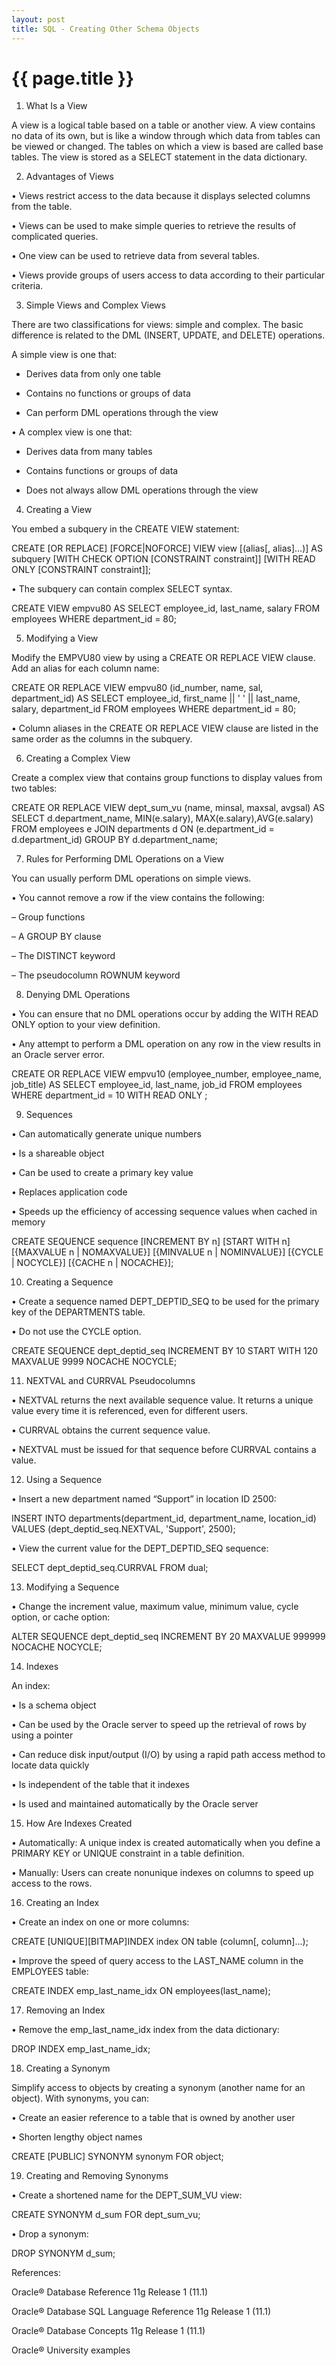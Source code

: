 ```yaml
---
layout: post
title: SQL - Creating Other Schema Objects
---
```


{{ page.title }}
================

1) What Is a View

A view is a logical table based on a table or another view. A view contains no data of its own, but is like a window through which data from tables can be viewed or changed. The tables on which a view is based are called base tables. The view is stored as a SELECT statement in the data dictionary.

2) Advantages of Views

• Views restrict access to the data because it displays selected columns from the table.

• Views can be used to make simple queries to retrieve the results of complicated queries.

• One view can be used to retrieve data from several tables.

• Views provide groups of users access to data according to their particular criteria.

3) Simple Views and Complex Views

There are two classifications for views: simple and complex. The basic difference is related to the DML (INSERT, UPDATE, and DELETE) operations.

A simple view is one that:

- Derives data from only one table

- Contains no functions or groups of data

- Can perform DML operations through the view

• A complex view is one that:

- Derives data from many tables

- Contains functions or groups of data

- Does not always allow DML operations through the view

4) Creating a View

You embed a subquery in the CREATE VIEW statement:

CREATE [OR REPLACE] [FORCE|NOFORCE] VIEW view [(alias[, alias]...)]
AS subquery
[WITH CHECK OPTION [CONSTRAINT constraint]]
[WITH READ ONLY [CONSTRAINT constraint]];

• The subquery can contain complex SELECT syntax.

CREATE VIEW empvu80
AS SELECT employee_id, last_name, salary
FROM employees
WHERE department_id = 80;

5) Modifying a View

Modify the EMPVU80 view by using a CREATE OR REPLACE VIEW clause. Add an alias for each column name:

CREATE OR REPLACE VIEW empvu80
(id_number, name, sal, department_id)
AS SELECT employee_id, first_name || ' '
|| last_name, salary, department_id
FROM employees
WHERE department_id = 80;

• Column aliases in the CREATE OR REPLACE VIEW clause are listed in the same order as the columns in the subquery.

6) Creating a Complex View

Create a complex view that contains group functions to display values from two tables:

CREATE OR REPLACE VIEW dept_sum_vu
(name, minsal, maxsal, avgsal)
AS SELECT d.department_name, MIN(e.salary),
MAX(e.salary),AVG(e.salary)
FROM employees e JOIN departments d
ON (e.department_id = d.department_id)
GROUP BY d.department_name;

7) Rules for Performing DML Operations on a View

You can usually perform DML operations on simple views.

• You cannot remove a row if the view contains the following:

– Group functions

– A GROUP BY clause

– The DISTINCT keyword

– The pseudocolumn ROWNUM keyword

8) Denying DML Operations

• You can ensure that no DML operations occur by adding the WITH READ ONLY option to your view definition.

• Any attempt to perform a DML operation on any row in the view results in an Oracle server error.

CREATE OR REPLACE VIEW empvu10
(employee_number, employee_name, job_title)
AS SELECT employee_id, last_name, job_id
FROM employees
WHERE department_id = 10
WITH READ ONLY ;

9) Sequences

• Can automatically generate unique numbers

• Is a shareable object

• Can be used to create a primary key value

• Replaces application code

• Speeds up the efficiency of accessing sequence values when cached in memory

CREATE SEQUENCE sequence
[INCREMENT BY n]
[START WITH n]
[{MAXVALUE n | NOMAXVALUE}]
[{MINVALUE n | NOMINVALUE}]
[{CYCLE | NOCYCLE}]
[{CACHE n | NOCACHE}];

10) Creating a Sequence

• Create a sequence named DEPT_DEPTID_SEQ to be used for the primary key of the DEPARTMENTS table.

• Do not use the CYCLE option.

CREATE SEQUENCE dept_deptid_seq
INCREMENT BY 10
START WITH 120
MAXVALUE 9999
NOCACHE
NOCYCLE;

11) NEXTVAL and CURRVAL Pseudocolumns

• NEXTVAL returns the next available sequence value. It returns a unique value every time it is referenced, even for different users.

• CURRVAL obtains the current sequence value.

• NEXTVAL must be issued for that sequence before CURRVAL contains a value.

12) Using a Sequence

• Insert a new department named “Support” in location ID 2500:

INSERT INTO departments(department_id,
department_name, location_id)
VALUES (dept_deptid_seq.NEXTVAL,
'Support', 2500);

• View the current value for the DEPT_DEPTID_SEQ sequence:

SELECT dept_deptid_seq.CURRVAL FROM dual;

13) Modifying a Sequence

• Change the increment value, maximum value, minimum value, cycle option, or cache option:

ALTER SEQUENCE dept_deptid_seq
INCREMENT BY 20
MAXVALUE 999999
NOCACHE
NOCYCLE;

14) Indexes

An index:

• Is a schema object

• Can be used by the Oracle server to speed up the retrieval of rows by using a pointer

• Can reduce disk input/output (I/O) by using a rapid path access method to locate data quickly

• Is independent of the table that it indexes

• Is used and maintained automatically by the Oracle server

15) How Are Indexes Created

• Automatically: A unique index is created automatically when you define a PRIMARY KEY or UNIQUE constraint in a table definition.

• Manually: Users can create nonunique indexes on columns to speed up access to the rows.

16) Creating an Index

• Create an index on one or more columns:

CREATE [UNIQUE][BITMAP]INDEX index ON table (column[, column]...);

• Improve the speed of query access to the LAST_NAME column in the EMPLOYEES table:

CREATE INDEX emp_last_name_idx ON employees(last_name);

17) Removing an Index

• Remove the emp_last_name_idx index from the data dictionary:

DROP INDEX emp_last_name_idx;

18) Creating a Synonym

Simplify access to objects by creating a synonym (another name for an object). With synonyms, you can:

• Create an easier reference to a table that is owned by another user

• Shorten lengthy object names

CREATE [PUBLIC] SYNONYM synonym FOR object;

19) Creating and Removing Synonyms


• Create a shortened name for the DEPT_SUM_VU view:

CREATE SYNONYM d_sum FOR dept_sum_vu;

• Drop a synonym:

DROP SYNONYM d_sum;

References:

Oracle® Database Reference 11g Release 1 (11.1)

Oracle® Database SQL Language Reference 11g Release 1 (11.1)

Oracle® Database Concepts 11g Release 1 (11.1)

Oracle® University examples
